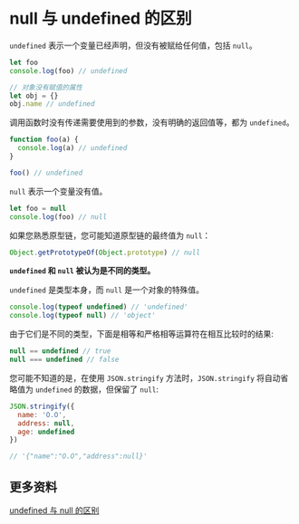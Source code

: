 # null 与 undefined 的区别

`undefined` 表示一个变量已经声明，但没有被赋给任何值，包括 `null`。

```js
let foo
console.log(foo) // undefined

// 对象没有赋值的属性
let obj = {}
obj.name // undefined
```

调用函数时没有传递需要使用到的参数，没有明确的返回值等，都为 `undefined`。

```js
function foo(a) {
  console.log(a) // undefined
}

foo() // undefined
```

`null` 表示一个变量没有值。

```js
let foo = null
console.log(foo) // null
```

如果您熟悉原型链，您可能知道原型链的最终值为 `null`：

```js
Object.getPrototypeOf(Object.prototype) // null
```

**`undefined` 和 `null` 被认为是不同的类型。**

`undefined` 是类型本身，而 `null` 是一个对象的特殊值。

```js
console.log(typeof undefined) // 'undefined'
console.log(typeof null) // 'object'
```

由于它们是不同的类型，下面是相等和严格相等运算符在相互比较时的结果:

```js
null == undefined // true
null === undefined // false
```

您可能不知道的是，在使用 `JSON.stringify` 方法时，`JSON.stringify` 将自动省略值为 `undefined` 的数据，但保留了 `null`:

```js
JSON.stringify({
  name: 'O.O',
  address: null,
  age: undefined
})

// '{"name":"O.O","address":null}'
```

## 更多资料

[undefined 与 null 的区别](http://www.ruanyifeng.com/blog/2014/03/undefined-vs-null.html)
